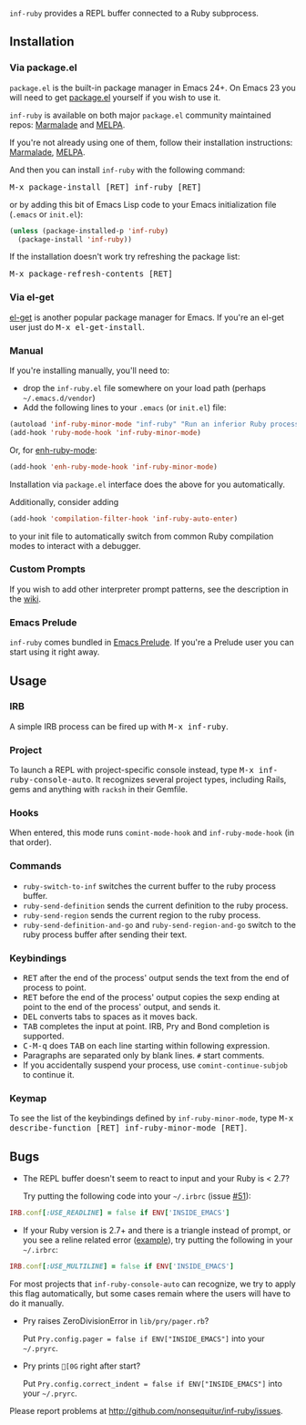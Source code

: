 `inf-ruby` provides a REPL buffer connected to a Ruby subprocess.

## Installation

### Via package.el

`package.el` is the built-in package manager in Emacs 24+. On Emacs 23
you will need to get [package.el](http://bit.ly/pkg-el23) yourself if you wish to use it.

`inf-ruby` is available on both major `package.el` community
maintained repos:
[Marmalade](http://marmalade-repo.org/packages/inf-ruby) and
[MELPA](https://melpa.org/#/inf-ruby).

If you're not already using one of them, follow their installation instructions:
[Marmalade](http://marmalade-repo.org/),
[MELPA](https://melpa.org/#/getting-started).

And then you can install `inf-ruby` with the following command:

<kbd>M-x package-install [RET] inf-ruby [RET]</kbd>

or by adding this bit of Emacs Lisp code to your Emacs initialization file (`.emacs` or `init.el`):

```lisp
(unless (package-installed-p 'inf-ruby)
  (package-install 'inf-ruby))
```

If the installation doesn't work try refreshing the package list:

<kbd>M-x package-refresh-contents [RET]</kbd>

### Via el-get

[el-get](https://github.com/dimitri/el-get) is another popular package manager for Emacs.
If you're an el-get user just do <kbd>M-x el-get-install</kbd>.

### Manual

If you're installing manually, you'll need to:

* drop the `inf-ruby.el` file somewhere on your load path (perhaps `~/.emacs.d/vendor`)
* Add the following lines to your `.emacs` (or `init.el`) file:

```lisp
(autoload 'inf-ruby-minor-mode "inf-ruby" "Run an inferior Ruby process" t)
(add-hook 'ruby-mode-hook 'inf-ruby-minor-mode)
```

Or, for [enh-ruby-mode](https://github.com/zenspider/enhanced-ruby-mode):

```lisp
(add-hook 'enh-ruby-mode-hook 'inf-ruby-minor-mode)
```

Installation via `package.el` interface does the above for you
automatically.

Additionally, consider adding

```lisp
(add-hook 'compilation-filter-hook 'inf-ruby-auto-enter)
```

to your init file to automatically switch from common Ruby compilation
modes to interact with a debugger.

### Custom Prompts

If you wish to add other interpreter prompt patterns, see the description in
the [wiki](https://github.com/nonsequitur/inf-ruby/wiki/Adding-new-prompt-patterns).

### Emacs Prelude

`inf-ruby` comes bundled in
[Emacs Prelude](https://github.com/bbatsov/prelude). If you're a
Prelude user you can start using it right away.

## Usage

### IRB
A simple IRB process can be fired up with <kbd>M-x inf-ruby</kbd>.

### Project
To launch a REPL with project-specific console instead, type <kbd>M-x inf-ruby-console-auto</kbd>.
It recognizes several project types, including Rails, gems and anything with `racksh` in their Gemfile.

### Hooks
When entered, this mode runs `comint-mode-hook` and
`inf-ruby-mode-hook` (in that order).

### Commands

* `ruby-switch-to-inf` switches the current buffer to the ruby process buffer.
* `ruby-send-definition` sends the current definition to the ruby process.
* `ruby-send-region` sends the current region to the ruby process.
* `ruby-send-definition-and-go` and `ruby-send-region-and-go` switch to the ruby process buffer after sending their text.

### Keybindings

* <kbd>RET</kbd> after the end of the process' output sends the text from the
end of process to point.
* <kbd>RET</kbd> before the end of the process' output copies the sexp ending at point
to the end of the process' output, and sends it.
* <kbd>DEL</kbd> converts tabs to spaces as it moves back.
* <kbd>TAB</kbd> completes the input at point. IRB, Pry and Bond completion is supported.
* <kbd>C-M-q</kbd> does <kbd>TAB</kbd> on each line starting within following expression.
* Paragraphs are separated only by blank lines.  `#` start comments.
* If you accidentally suspend your process, use
`comint-continue-subjob` to continue it.

### Keymap

To see the list of the keybindings defined by `inf-ruby-minor-mode`,
type <kbd>M-x describe-function [RET] inf-ruby-minor-mode [RET]</kbd>.

## Bugs

* The REPL buffer doesn't seem to react to input and your Ruby is < 2.7?

  Try putting the following code into your `~/.irbrc`
  (issue [#51](https://github.com/nonsequitur/inf-ruby/issues/51)):

```rb
IRB.conf[:USE_READLINE] = false if ENV['INSIDE_EMACS']
```

* If your Ruby version is 2.7+ and there is a triangle instead of prompt, or you see a reline related error ([example](https://github.com/ruby/irb/issues/43#issuecomment-589593889)), try putting the following in your `~/.irbrc`:

```rb
IRB.conf[:USE_MULTILINE] = false if ENV['INSIDE_EMACS']
```

For most projects that `inf-ruby-console-auto` can recognize, we try
to apply this flag automatically, but some cases remain where the
users will have to do it manually.

* Pry raises ZeroDivisionError in `lib/pry/pager.rb`?

  Put `Pry.config.pager = false if ENV["INSIDE_EMACS"]` into your `~/.pryrc`.

* Pry prints `[0G` right after start?

  Put `Pry.config.correct_indent = false if ENV["INSIDE_EMACS"]` into your `~/.pryrc`.

Please report problems at <http://github.com/nonsequitur/inf-ruby/issues>.
